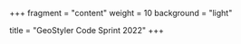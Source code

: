 +++
fragment = "content"
weight = 10
background = "light"

title = "GeoStyler Code Sprint 2022"
+++
